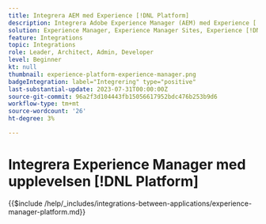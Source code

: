 ```yaml
---
title: Integrera AEM med Experience [!DNL Platform]
description: Integrera Adobe Experience Manager (AEM) med Experience [!DNL Platform] för att maximera värdet på era data.
solution: Experience Manager, Experience Manager Sites, Experience [!DNL Platform]
feature: Integrations
topic: Integrations
role: Leader, Architect, Admin, Developer
level: Beginner
kt: null
thumbnail: experience-platform-experience-manager.png
badgeIntegration: label="Integrering" type="positive"
last-substantial-update: 2023-07-31T00:00:00Z
source-git-commit: 96a2f3d104443fb15056617952bdc476b253b9d6
workflow-type: tm+mt
source-wordcount: '26'
ht-degree: 3%

---
```



# Integrera Experience Manager med upplevelsen [!DNL Platform]

{{$include /help/_includes/integrations-between-applications/experience-manager-platform.md}}
